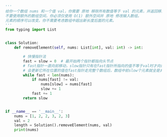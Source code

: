 
<BlogInfo id="919" title="15.移除元素" author="白日梦想猿" pv=0 read_times=0 pre_cost_time=0分36秒 category="leetcode" tag_list="['leetcode']" create_time="2022.01.14 10:09:40" update_time="2022.08.11 16:41:28" />

```python
'''
给你一个数组 nums 和一个值 val，你需要 原地 移除所有数值等于 val 的元素，并返回移除后数组的新长度。
不要使用额外的数组空间，你必须仅使用 O(1) 额外空间并 原地 修改输入数组。
元素的顺序可以改变。你不需要考虑数组中超出新长度后面的元素。
'''
from typing import List


class Solution:
    def removeElement(self, nums: List[int], val: int) -> int:

        # 快慢指针法
        fast = slow = 0  # 最开始两个指针都指向头节点
        # fast指针一直向前移动，slow指针只有在fast指针所指向的值不等于val时才向前移动，slow在向前移动时，
        # 会更新它所在位置的值在fast指针走完整个数组后，数组中前slow个元素就全是非val的元素
        while fast < len(nums):
            if nums[fast] != val:
                nums[slow] = nums[fast]
                slow += 1
            fast += 1
        return slow


if __name__ == '__main__':
    nums = [1, 2, 2, 3, 2, 3]
    val = 2
    length = Solution().removeElement(nums, val)
    print(nums)

```
